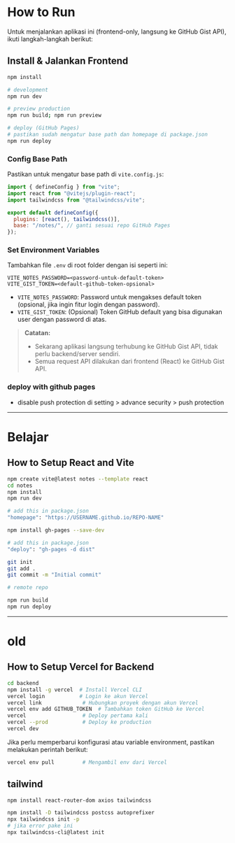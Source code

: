 # How to Run

Untuk menjalankan aplikasi ini (frontend-only, langsung ke GitHub Gist API), ikuti langkah-langkah berikut:

## Install & Jalankan Frontend
```bash
npm install

# development
npm run dev

# preview production
npm run build; npm run preview

# deploy (GitHub Pages)
# pastikan sudah mengatur base path dan homepage di package.json
npm run deploy
```

### Config Base Path
Pastikan untuk mengatur base path di `vite.config.js`:

```js
import { defineConfig } from "vite";
import react from "@vitejs/plugin-react";
import tailwindcss from "@tailwindcss/vite";

export default defineConfig({
  plugins: [react(), tailwindcss()],
  base: "/notes/", // ganti sesuai repo GitHub Pages
});
```

### Set Environment Variables
Tambahkan file `.env` di root folder dengan isi seperti ini:

```
VITE_NOTES_PASSWORD=<password-untuk-default-token>
VITE_GIST_TOKEN=<default-github-token-opsional>
```

- `VITE_NOTES_PASSWORD`: Password untuk mengakses default token (opsional, jika ingin fitur login dengan password).
- `VITE_GIST_TOKEN`: (Opsional) Token GitHub default yang bisa digunakan user dengan password di atas.

> **Catatan:**
> - Sekarang aplikasi langsung terhubung ke GitHub Gist API, tidak perlu backend/server sendiri.
> - Semua request API dilakukan dari frontend (React) ke GitHub Gist API.

### deploy with github pages
<!-- - jangan lupa allow ini https://github.com/<user>/<repo>/security/secret-scanning/unblock-secret/3012Slc4e5ZTEYFbZ73VBlJfiGV -->
- disable push protection di setting > advance security > push protection

---

# Belajar

## How to Setup React and Vite
```bash
npm create vite@latest notes --template react
cd notes
npm install
npm run dev

# add this in package.json 
"homepage": "https://USERNAME.github.io/REPO-NAME"

npm install gh-pages --save-dev

# add this in package.json
"deploy": "gh-pages -d dist"

git init
git add .
git commit -m "Initial commit"

# remote repo

npm run build
npm run deploy
```

---

# old
## How to Setup Vercel for Backend
```bash
cd backend
npm install -g vercel  # Install Vercel CLI
vercel login           # Login ke akun Vercel
vercel link             # Hubungkan proyek dengan akun Vercel
vercel env add GITHUB_TOKEN  # Tambahkan token GitHub ke Vercel
vercel                  # Deploy pertama kali
vercel --prod           # Deploy ke production
vercel dev
```

Jika perlu memperbarui konfigurasi atau variable environment, pastikan melakukan perintah berikut:

```bash
vercel env pull         # Mengambil env dari Vercel
```

## tailwind
```bash
npm install react-router-dom axios tailwindcss

npm install -D tailwindcss postcss autoprefixer
npx tailwindcss init -p
# jika error pake ini
npx tailwindcss-cli@latest init
```